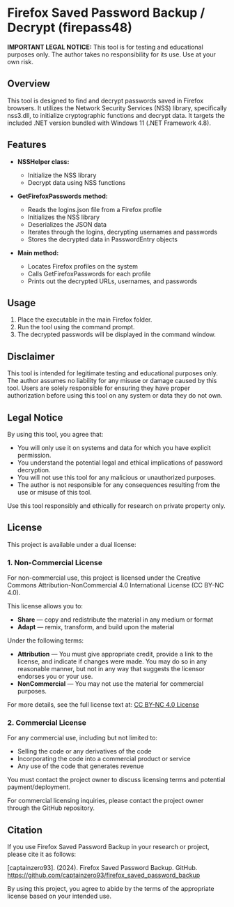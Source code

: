# Firefox Saved Password Backup / Decrypt (firepass48)

**IMPORTANT LEGAL NOTICE:** This tool is for testing and educational purposes only. The author takes no responsibility for its use. Use at your own risk.

## Overview

This tool is designed to find and decrypt passwords saved in Firefox browsers. It utilizes the Network Security Services (NSS) library, specifically nss3.dll, to initialize cryptographic functions and decrypt data. It targets the included .NET version bundled with Windows 11 (.NET Framework 4.8).

## Features

- **NSSHelper class:**
  - Initialize the NSS library
  - Decrypt data using NSS functions

- **GetFirefoxPasswords method:**
  - Reads the logins.json file from a Firefox profile
  - Initializes the NSS library
  - Deserializes the JSON data
  - Iterates through the logins, decrypting usernames and passwords
  - Stores the decrypted data in PasswordEntry objects

- **Main method:**
  - Locates Firefox profiles on the system
  - Calls GetFirefoxPasswords for each profile
  - Prints out the decrypted URLs, usernames, and passwords

## Usage

1. Place the executable in the main Firefox folder.
2. Run the tool using the command prompt.
3. The decrypted passwords will be displayed in the command window.

## Disclaimer

This tool is intended for legitimate testing and educational purposes only. The author assumes no liability for any misuse or damage caused by this tool. Users are solely responsible for ensuring they have proper authorization before using this tool on any system or data they do not own.

## Legal Notice

By using this tool, you agree that:
- You will only use it on systems and data for which you have explicit permission.
- You understand the potential legal and ethical implications of password decryption.
- You will not use this tool for any malicious or unauthorized purposes.
- The author is not responsible for any consequences resulting from the use or misuse of this tool.

Use this tool responsibly and ethically for research on private property only.

## License

This project is available under a dual license:

### 1. Non-Commercial License

For non-commercial use, this project is licensed under the Creative Commons Attribution-NonCommercial 4.0 International License (CC BY-NC 4.0).

This license allows you to:
- **Share** — copy and redistribute the material in any medium or format
- **Adapt** — remix, transform, and build upon the material

Under the following terms:
- **Attribution** — You must give appropriate credit, provide a link to the license, and indicate if changes were made. You may do so in any reasonable manner, but not in any way that suggests the licensor endorses you or your use.
- **NonCommercial** — You may not use the material for commercial purposes.

For more details, see the full license text at: [CC BY-NC 4.0 License](https://creativecommons.org/licenses/by-nc/4.0/)

### 2. Commercial License

For any commercial use, including but not limited to:
- Selling the code or any derivatives of the code
- Incorporating the code into a commercial product or service
- Any use of the code that generates revenue

You must contact the project owner to discuss licensing terms and potential payment/deployment.

For commercial licensing inquiries, please contact the project owner through the GitHub repository.

## Citation

If you use Firefox Saved Password Backup in your research or project, please cite it as follows:

[captainzero93]. (2024). Firefox Saved Password Backup. GitHub. https://github.com/captainzero93/firefox_saved_password_backup

By using this project, you agree to abide by the terms of the appropriate license based on your intended use.
